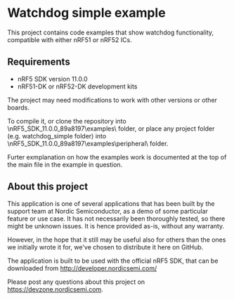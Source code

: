Watchdog simple example
==================

 This project contains code examples that show watchdog functionality, compatible with either nRF51 or nRF52 ICs.
 
Requirements
------------
- nRF5 SDK version 11.0.0
- nRF51-DK or nRF52-DK development kits

The project may need modifications to work with other versions or other boards. 

To compile it, or clone the repository into \nRF5_SDK_11.0.0_89a8197\examples\ folder, or place any project folder (e.g. watchdog_simple folder) into \nRF5_SDK_11.0.0_89a8197\examples\peripheral\ folder.

Furter exmplanation on how the examples work is documented at the top of the main file in the example in question.

About this project
------------------
This application is one of several applications that has been built by the support team at Nordic Semiconductor, as a demo of some particular feature or use case. It has not necessarily been thoroughly tested, so there might be unknown issues. It is hence provided as-is, without any warranty. 

However, in the hope that it still may be useful also for others than the ones we initially wrote it for, we've chosen to distribute it here on GitHub. 

The application is built to be used with the official nRF5 SDK, that can be downloaded from http://developer.nordicsemi.com/

Please post any questions about this project on https://devzone.nordicsemi.com.
